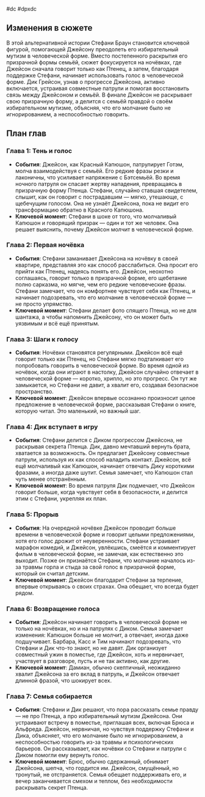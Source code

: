 #dc #dpxdc 
## Изменения в сюжете
В этой альтернативной истории Стефани Браун становится ключевой фигурой, помогающей Джейсону преодолеть его избирательный мутизм в человеческой форме. Вместо постепенного раскрытия его призрачной формы семьёй, сюжет фокусируется на ночёвках, где Джейсон сначала говорит только как Птенец, а затем, благодаря поддержке Стефани, начинает использовать голос в человеческой форме. Дик Грейсон, узнав о прогрессе Джейсона, активно включается, устраивая совместные патрули и помогая восстановить связь между Джейсоном и семьёй. В финале Джейсон не раскрывает свою призрачную форму, а делится с семьёй правдой о своём избирательном мутизме, объясняя, что его молчание было не игнорированием, а неспособностью говорить.

## План глав

### Глава 1: Тень и голос
- **События**: Джейсон, как Красный Капюшон, патрулирует Готэм, молча взаимодействуя с семьёй. Его редкие фразы резки и лаконичны, что усиливает напряжение с Бэтсемьёй. Во время ночного патруля он спасает жертву нападения, превращаясь в призрачную форму Птенца. Стефани, случайно ставшая свидетелем, слышит, как он говорит с пострадавшим — мягко, утешающе, с щебечущим голосом. Она не узнаёт Джейсона, пока не видит его трансформацию обратно в Красного Капюшона.
- **Ключевой момент**: Стефани в шоке от того, что молчаливый Капюшон и говорящий призрак — один и тот же человек. Она решает выяснить, почему Джейсон молчит в человеческой форме.

### Глава 2: Первая ночёвка
- **События**: Стефани заманивает Джейсона на ночёвку в своей квартире, представляя это как способ расслабиться. Она просит его прийти как Птенец, надеясь понять его. Джейсон, неохотно соглашаясь, говорит только в призрачной форме, его щебетание полно сарказма, но мягче, чем его редкие человеческие фразы. Стефани замечает, что он комфортнее чувствует себя как Птенец, и начинает подозревать, что его молчание в человеческой форме — не просто упрямство.
- **Ключевой момент**: Стефани делает фото спящего Птенца, но не для шантажа, а чтобы напомнить Джейсону, что он может быть уязвимым и всё ещё принятым.

### Глава 3: Шаги к голосу
- **События**: Ночёвки становятся регулярными. Джейсон всё ещё говорит только как Птенец, но Стефани мягко подталкивает его попробовать говорить в человеческой форме. Во время одной из ночёвок, когда они играют в настолку, Джейсон случайно отвечает в человеческой форме — коротко, хрипло, но это прогресс. Он тут же замыкается, но Стефани не давит, а хвалит его, создавая безопасное пространство.
- **Ключевой момент**: Джейсон впервые осознанно произносит целое предложение в человеческой форме, рассказывая Стефани о книге, которую читал. Это маленький, но важный шаг.

### Глава 4: Дик вступает в игру
- **События**: Стефани делится с Диком прогрессом Джейсона, не раскрывая секрета Птенца. Дик, давно мечтавший вернуть брата, хватается за возможность. Он предлагает Джейсону совместные патрули, используя их как способ наладить контакт. Джейсон, всё ещё молчаливый как Капюшон, начинает отвечать Дику короткими фразами, а иногда даже шутит. Семья замечает, что Капюшон стал чуть менее отстранённым.
- **Ключевой момент**: Во время патруля Дик подмечает, что Джейсон говорит больше, когда чувствует себя в безопасности, и делится этим с Стефани, укрепляя их план.

### Глава 5: Прорыв
- **События**: На очередной ночёвке Джейсон проводит больше времени в человеческой форме и говорит целыми предложениями, хотя его голос дрожит от неуверенности. Стефани устраивает марафон комедий, и Джейсон, увлёкшись, смеётся и комментирует фильм в человеческой форме, не замечая, как естественно это выходит. Позже он признаётся Стефани, что молчание началось из-за травмы горла и стыда за свой голос в призрачной форме, который он считал детским.
- **Ключевой момент**: Джейсон благодарит Стефани за терпение, впервые открываясь о своих страхах. Она обещает, что всегда будет рядом.

### Глава 6: Возвращение голоса
- **События**: Джейсон начинает говорить в человеческой форме не только на ночёвках, но и на патрулях с Диком. Семья замечает изменения: Капюшон больше не молчит, а отвечает, иногда даже подшучивает. Барбара, Касс и Тим начинают подозревать, что Стефани и Дик что-то знают, но не давят. Дик организует совместный ужин в поместье, где Джейсон, хоть и нервничает, участвует в разговоре, пусть и не так активно, как другие.
- **Ключевой момент**: Дамиан, обычно скептичный, неожиданно хвалит Джейсона за его вклад в патруль, и Джейсон отвечает длинной фразой, что шокирует всех.

### Глава 7: Семья собирается
- **События**: Стефани и Дик решают, что пора рассказать семье правду — не про Птенца, а про избирательный мутизм Джейсона. Они устраивают встречу в поместье, приглашая всех, включая Брюса и Альфреда. Джейсон, нервничая, но чувствуя поддержку Стефани и Дика, объясняет, что его молчание было не игнорированием, а неспособностью говорить из-за травмы и психологических барьеров. Он рассказывает, как ночёвки со Стефани и патрули с Диком помогли ему вернуть голос.
- **Ключевой момент**: Брюс, обычно сдержанный, обнимает Джейсона, шепча, что гордится им. Джейсон, смущённый, но тронутый, не отстраняется. Семья обещает поддерживать его, и вечер заканчивается смехом и теплом, без необходимости раскрывать секрет Птенца.

